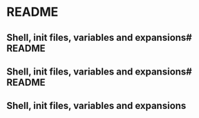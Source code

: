 # README
## Shell, init files, variables and expansions# README
## Shell, init files, variables and expansions# README
## Shell, init files, variables and expansions
